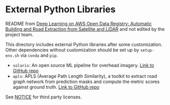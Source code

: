 # External Python Libraries
README from [Deep Learning on AWS Open Data Registry: Automatic Building and Road Extraction from Satellite and LiDAR](https://github.com/aws-samples/aws-open-data-satellite-lidar-tutorial) and not edited by the project team.

This directory includes external Python libraries after some customization. Other dependencies without customization should be set up by `setup-env.sh` via `conda` and `pip`.

- `solaris`: An open source ML pipeline for overhead imagery. [Link to GitHub repo](https://github.com/CosmiQ/solaris)
- `apls`: APLS (Average Path Length Similarity), a toolkit to extract road graph network from prediction masks and compute the metric scores against ground truth. [Link to GitHub repo](https://github.com/CosmiQ/apls)

See [NOTICE](../THIRD-PARTY) for third party licenses.
